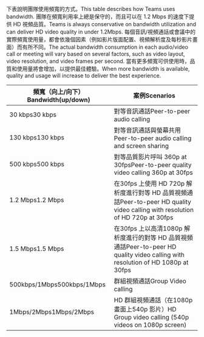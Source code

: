<span data-ttu-id="7fb1f-101">下表說明團隊使用頻寬的方式。</span><span class="sxs-lookup"><span data-stu-id="7fb1f-101">This table describes how Teams uses bandwidth.</span></span> <span data-ttu-id="7fb1f-102">團隊在頻寬利用率上總是保守的，而且可以在 1.2 Mbps 的速度下提供 HD 視頻品質。</span><span class="sxs-lookup"><span data-stu-id="7fb1f-102">Teams is always conservative on bandwidth utilization and can deliver HD video quality in under 1.2Mbps.</span></span> <span data-ttu-id="7fb1f-103">每個音訊/視頻通話或會議中的實際頻寬使用量，都會依幾個因素（例如影片版面配置、視頻解析度及每秒影片畫面）而有所不同。</span><span class="sxs-lookup"><span data-stu-id="7fb1f-103">The actual bandwidth consumption in each audio/video call or meeting will vary based on several factors, such as video layout, video resolution, and video frames per second.</span></span> <span data-ttu-id="7fb1f-104">當有更多頻寬可供使用時，品質和使用量將會增加，以提供最佳體驗。</span><span class="sxs-lookup"><span data-stu-id="7fb1f-104">When more bandwidth is available, quality and usage will increase to deliver the best experience.</span></span>


|<span data-ttu-id="7fb1f-105">頻寬（向上/向下）</span><span class="sxs-lookup"><span data-stu-id="7fb1f-105">Bandwidth(up/down)</span></span> |<span data-ttu-id="7fb1f-106">案例</span><span class="sxs-lookup"><span data-stu-id="7fb1f-106">Scenarios</span></span> |
|---|---|
|<span data-ttu-id="7fb1f-107">30 kbps</span><span class="sxs-lookup"><span data-stu-id="7fb1f-107">30 kbps</span></span> |<span data-ttu-id="7fb1f-108">對等音訊通話</span><span class="sxs-lookup"><span data-stu-id="7fb1f-108">Peer-to-peer audio calling</span></span> |
|<span data-ttu-id="7fb1f-109">130 kbps</span><span class="sxs-lookup"><span data-stu-id="7fb1f-109">130 kbps</span></span> |<span data-ttu-id="7fb1f-110">對等音訊通話與螢幕共用</span><span class="sxs-lookup"><span data-stu-id="7fb1f-110">Peer-to-peer audio calling and screen sharing</span></span> |
|<span data-ttu-id="7fb1f-111">500 kbps</span><span class="sxs-lookup"><span data-stu-id="7fb1f-111">500 kbps</span></span> |<span data-ttu-id="7fb1f-112">對等品質影片呼叫 360p at 30fps</span><span class="sxs-lookup"><span data-stu-id="7fb1f-112">Peer-to-peer quality video calling 360p at 30fps</span></span> |
|<span data-ttu-id="7fb1f-113">1.2 Mbps</span><span class="sxs-lookup"><span data-stu-id="7fb1f-113">1.2 Mbps</span></span> |<span data-ttu-id="7fb1f-114">在30fps 上使用 HD 720p 解析度進行對等 HD 品質視頻通話</span><span class="sxs-lookup"><span data-stu-id="7fb1f-114">Peer-to-peer HD quality video calling with resolution of HD 720p at 30fps</span></span> |
|<span data-ttu-id="7fb1f-115">1.5 Mbps</span><span class="sxs-lookup"><span data-stu-id="7fb1f-115">1.5 Mbps</span></span> |<span data-ttu-id="7fb1f-116">在30fps 上以高清1080p 解析度進行的對等 HD 品質視頻通話</span><span class="sxs-lookup"><span data-stu-id="7fb1f-116">Peer-to-peer HD quality video calling with resolution of HD 1080p at 30fps</span></span> |
|<span data-ttu-id="7fb1f-117">500kbps/1Mbps</span><span class="sxs-lookup"><span data-stu-id="7fb1f-117">500kbps/1Mbps</span></span> |<span data-ttu-id="7fb1f-118">群組視頻通話</span><span class="sxs-lookup"><span data-stu-id="7fb1f-118">Group Video calling</span></span> |
|<span data-ttu-id="7fb1f-119">1Mbps/2Mbps</span><span class="sxs-lookup"><span data-stu-id="7fb1f-119">1Mbps/2Mbps</span></span> |<span data-ttu-id="7fb1f-120">HD 群組視頻通話（在1080p 畫面上540p 影片）</span><span class="sxs-lookup"><span data-stu-id="7fb1f-120">HD Group video calling (540p videos on 1080p screen)</span></span> |
